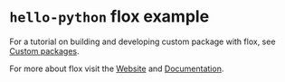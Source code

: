 # `hello-python` flox example

For a tutorial on building and developing custom package with flox, see [Custom
packages](https://floxdev.com/docs/custom-packages).

For more about flox visit the [Website](https://floxdev.com) and
[Documentation](https://floxdev.com/docs).
